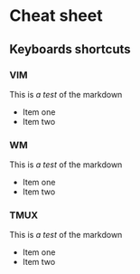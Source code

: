 
# Cheat sheet

## Keyboards shortcuts

### VIM

This is *a test* of the markdown

 - Item one
 - Item two

### WM

This is *a test* of the markdown

 - Item one
 - Item two

### TMUX

This is *a test* of the markdown

 - Item one
 - Item two


